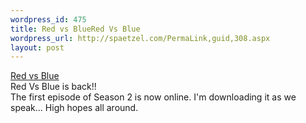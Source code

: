 ```yaml
--- 
wordpress_id: 475
title: Red vs BlueRed Vs Blue
wordpress_url: http://spaetzel.com/PermaLink,guid,308.aspx
layout: post
---
```

<a href="http://www.redvsblue.com/">Red vs Blue</a>
        <br />
        Red Vs Blue is back!!<br />
        The first episode of Season 2 is now online. I'm downloading it as we speak... High
        hopes all around.<img width="0" height="0" src="http://spaetzel.com/aggbug.ashx?id=308" />
